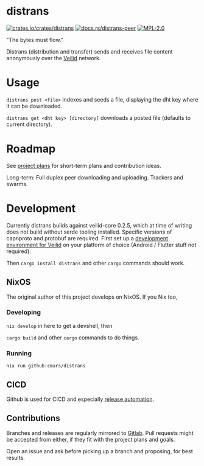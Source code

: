 # distrans

[![crates.io/crates/distrans](https://img.shields.io/crates/v/distrans.svg)](https://crates.io/crates/distrans)
[![docs.rs/distrans-peer](https://img.shields.io/docsrs/distrans_peer)](https://docs.rs/distrans-peer)
[![MPL-2.0](https://img.shields.io/crates/l/distrans.svg)](./LICENSE)

"The bytes must flow."

Distrans (distribution and transfer) sends and receives file content anonymously over the [Veilid](https://veilid.com) network.

# Usage

`distrans post <file>` indexes and seeds a file, displaying the dht key where it can be downloaded.

`distrans get <dht key> [directory]` downloads a posted file (defaults to current directory).

# Roadmap

See [project plans](https://github.com/users/cmars/projects/1/views/1) for short-term plans and contribution ideas.

Long-term: Full duplex peer downloading and uploading. Trackers and swarms.

# Development

Currently distrans builds against veilid-core 0.2.5, which at time of writing does not build without serde tooling installed. Specific versions of capnproto and protobuf are required. First set up a [development environment for Veilid](https://gitlab.com/veilid/veilid/-/blob/main/DEVELOPMENT.md#veilid-development) on your platform of choice (Android / Flutter stuff not required).

Then `cargo install distrans` and other `cargo` commands should work.

## NixOS

The original author of this project develops on NixOS. If you Nix too,

### Developing

`nix develop` in here to get a devshell, then

`cargo build` and other `cargo` commands to do things.

### Running

`nix run github:cmars/distrans`

## CICD

Github is used for CICD and especially [release automation](https://blog.orhun.dev/automated-rust-releases/).

## Contributions

Branches and releases are regularly mirrored to [Gitlab](https://gitlab.com/cmars232/distrans). Pull requests might be accepted from either, if they fit with the project plans and goals.

Open an issue and ask before picking up a branch and proposing, for best results.
